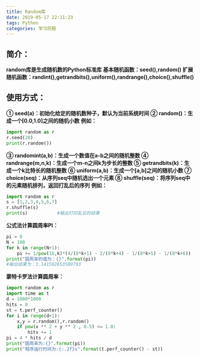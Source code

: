```yaml
---
title: Random库
date: 2019-05-17 22:11:23
tags: Python
categories: 学习历程
---
```


## 简介：
**random库是生成随机数的Python标准库**
**基本随机函数：seed(),random()
扩展随机函数：randint(),getrandbits(),uniform(),randrange(),choice(),shuffle()**

<!-- more -->

## 使用方式：

**① seed(a)：初始化给定的随机数种子，默认为当前系统时间
② random()：生成一个[0.0,1.0]之间的随机小数**
**例如：**

```python
import random as r
r.seed(20)
print(r.random())
```
**③ randomint(a,b)：生成一个数值在a-b之间的随机整数
④ randrange(m,n,k)：生成一个m-n之间k为步长的整数
⑤ getrandbits(k)：生成一个k比特长的随机整数
⑥ uniform(a,b)：生成一个[a,b]之间的随机小数
⑦ choice(seq)：从序列seq中随机选出一个元素
⑧ shuffle(seq)：将序列seq中的元素随机排列，返回打乱后的序列**
**例如：**

```python
import random as r
s = [1,2,3,4,5,6,7]
r.shuffle(s)
print(s)           #输出打印乱后的结果
```
**公式法计算圆周率PI：**
```python
pi = 0
N = 100
for k in range(N+1):
    pi += 1/pow(16,k)*(4/(8*k+1) - 2/(8*k+4) - 1/(8*k+5) - 1/(8*k+6))
print("圆周率的值为：{}".format(pi))
#输出结果为：3.141592653589793
```
**蒙特卡罗法计算圆周率：**
```python
import random as r
import time as t
d = 1000*1000
hits = 0
st = t.perf_counter()
for i in range(d+1):
    x,y = r.random(),r.random()
    if pow(x ** 2 + y ** 2 , 0.5) <= 1.0:
        hits += 1
pi = 4 * hits / d
print("圆周率为:{}".format(pi))
print("程序运行时间为:{:.2f}s".format(t.perf_counter() - st))
```